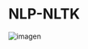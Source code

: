 # NLP-NLTK

![imagen](https://user-images.githubusercontent.com/66857623/154601684-9ee33985-3288-43c8-a480-48bf24e29e97.png)
